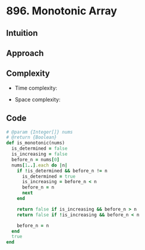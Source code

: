 # 896. Monotonic Array

## Intuition

## Approach
<!-- Describe your approach to solving the problem. -->

## Complexity

- Time complexity:
<!-- Add your time complexity here, e.g. $$O(n)$$ -->

- Space complexity:
<!-- Add your space complexity here, e.g. $$O(n)$$ -->

## Code

```ruby
# @param {Integer[]} nums
# @return {Boolean}
def is_monotonic(nums)
  is_determined = false
  is_increasing = false
  before_n = nums[0]
  nums[1..].each do |n|
    if !is_determined && before_n != n
      is_determined = true
      is_increasing = before_n < n
      before_n = n
      next
    end

    return false if is_increasing && before_n > n    
    return false if !is_increasing && before_n < n    

    before_n = n
  end
  true
end
```
